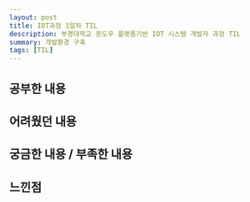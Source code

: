 ```yaml
---
layout: post
title: IOT과정 1일차 TIL
description: 부경대학교 윈도우 플랫폼기반 IOT 시스템 개발자 과정 TIL
summary: 개발환경 구축
tags: [TIL]
---
```


## 공부한 내용

## 어려웠던 내용

## 궁금한 내용 / 부족한 내용

## 느낀점
